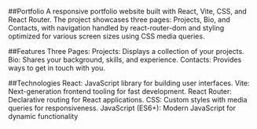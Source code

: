 ##Portfolio
A responsive portfolio website built with React, Vite, CSS, and React Router. The project showcases three pages: Projects, Bio, and Contacts, with navigation handled by react-router-dom and styling optimized for various screen sizes using CSS media queries.

##Features
Three Pages:
Projects: Displays a collection of your projects.
Bio: Shares your background, skills, and experience.
Contacts: Provides ways to get in touch with you.


##Technologies
React: JavaScript library for building user interfaces.
Vite: Next-generation frontend tooling for fast development.
React Router: Declarative routing for React applications.
CSS: Custom styles with media queries for responsiveness.
JavaScript (ES6+): Modern JavaScript for dynamic functionality


